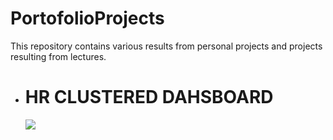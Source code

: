 # PortofolioProjects
This repository contains various results from personal projects and projects resulting from lectures.

<ul>
  <li>
    <h1>HR CLUSTERED DAHSBOARD</h1>
    <img src = "https://drive.google.com/file/d/1H5tamY-CkSjIPXEZgAXS8fyyHbpNSKb7/view?usp=drive_link">

  </li>
</ul>

